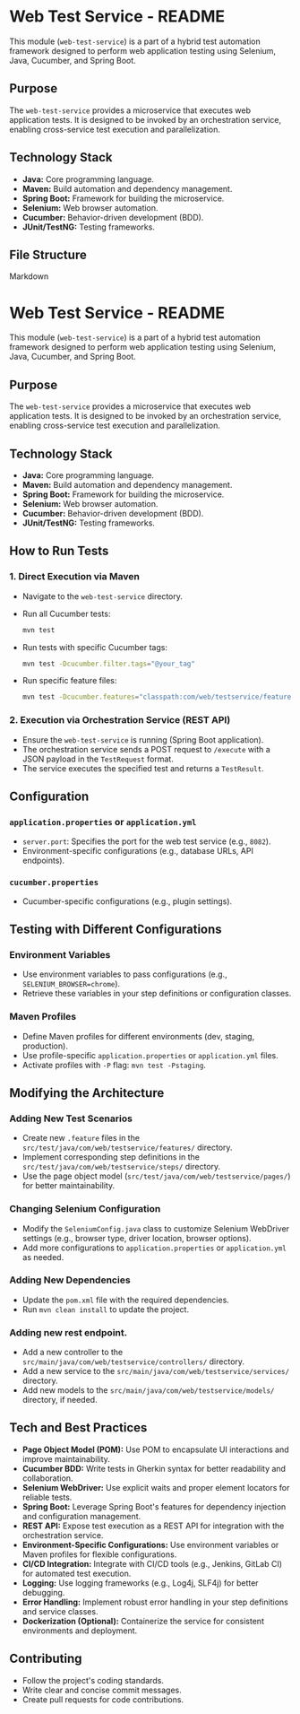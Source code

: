 # Web Test Service - README

This module (`web-test-service`) is a part of a hybrid test automation framework designed to perform web application testing using Selenium, Java, Cucumber, and Spring Boot.

## Purpose

The `web-test-service` provides a microservice that executes web application tests. It is designed to be invoked by an orchestration service, enabling cross-service test execution and parallelization.

## Technology Stack

* **Java:** Core programming language.
* **Maven:** Build automation and dependency management.
* **Spring Boot:** Framework for building the microservice.
* **Selenium:** Web browser automation.
* **Cucumber:** Behavior-driven development (BDD).
* **JUnit/TestNG:** Testing frameworks.

## File Structure

Markdown

# Web Test Service - README

This module (`web-test-service`) is a part of a hybrid test automation framework designed to perform web application testing using Selenium, Java, Cucumber, and Spring Boot.

## Purpose

The `web-test-service` provides a microservice that executes web application tests. It is designed to be invoked by an orchestration service, enabling cross-service test execution and parallelization.

## Technology Stack

* **Java:** Core programming language.
* **Maven:** Build automation and dependency management.
* **Spring Boot:** Framework for building the microservice.
* **Selenium:** Web browser automation.
* **Cucumber:** Behavior-driven development (BDD).
* **JUnit/TestNG:** Testing frameworks.

## How to Run Tests

### 1. Direct Execution via Maven

* Navigate to the `web-test-service` directory.
* Run all Cucumber tests:

    ```bash
    mvn test
    ```

* Run tests with specific Cucumber tags:

    ```bash
    mvn test -Dcucumber.filter.tags="@your_tag"
    ```

* Run specific feature files:

    ```bash
    mvn test -Dcucumber.features="classpath:com/web/testservice/features/login.feature"
    ```

### 2. Execution via Orchestration Service (REST API)

* Ensure the `web-test-service` is running (Spring Boot application).
* The orchestration service sends a POST request to `/execute` with a JSON payload in the `TestRequest` format.
* The service executes the specified test and returns a `TestResult`.

## Configuration

### `application.properties` or `application.yml`

* `server.port`: Specifies the port for the web test service (e.g., `8082`).
* Environment-specific configurations (e.g., database URLs, API endpoints).

### `cucumber.properties`

* Cucumber-specific configurations (e.g., plugin settings).

## Testing with Different Configurations

### Environment Variables

* Use environment variables to pass configurations (e.g., `SELENIUM_BROWSER=chrome`).
* Retrieve these variables in your step definitions or configuration classes.

### Maven Profiles

* Define Maven profiles for different environments (dev, staging, production).
* Use profile-specific `application.properties` or `application.yml` files.
* Activate profiles with `-P` flag: `mvn test -Pstaging`.

## Modifying the Architecture

### Adding New Test Scenarios

* Create new `.feature` files in the `src/test/java/com/web/testservice/features/` directory.
* Implement corresponding step definitions in the `src/test/java/com/web/testservice/steps/` directory.
* Use the page object model (`src/test/java/com/web/testservice/pages/`) for better maintainability.

### Changing Selenium Configuration

* Modify the `SeleniumConfig.java` class to customize Selenium WebDriver settings (e.g., browser type, driver location, browser options).
* Add more configurations to `application.properties` or `application.yml` as needed.

### Adding New Dependencies

* Update the `pom.xml` file with the required dependencies.
* Run `mvn clean install` to update the project.

### Adding new rest endpoint.

* Add a new controller to the `src/main/java/com/web/testservice/controllers/` directory.
* Add a new service to the `src/main/java/com/web/testservice/services/` directory.
* Add new models to the `src/main/java/com/web/testservice/models/` directory, if needed.

## Tech and Best Practices

* **Page Object Model (POM):** Use POM to encapsulate UI interactions and improve maintainability.
* **Cucumber BDD:** Write tests in Gherkin syntax for better readability and collaboration.
* **Selenium WebDriver:** Use explicit waits and proper element locators for reliable tests.
* **Spring Boot:** Leverage Spring Boot's features for dependency injection and configuration management.
* **REST API:** Expose test execution as a REST API for integration with the orchestration service.
* **Environment-Specific Configurations:** Use environment variables or Maven profiles for flexible configurations.
* **CI/CD Integration:** Integrate with CI/CD tools (e.g., Jenkins, GitLab CI) for automated test execution.
* **Logging:** Use logging frameworks (e.g., Log4j, SLF4j) for better debugging.
* **Error Handling:** Implement robust error handling in your step definitions and service classes.
* **Dockerization (Optional):** Containerize the service for consistent environments and deployment.

## Contributing

* Follow the project's coding standards.
* Write clear and concise commit messages.
* Create pull requests for code contributions.